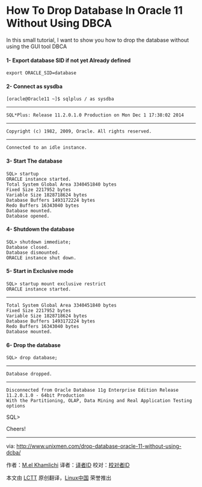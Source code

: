 How To Drop Database In Oracle 11 Without Using DBCA
================================================================================
In this small tutorial, I want to show you how to drop the database without using the GUI tool DBCA

#### 1- Export database SID if not yet Already defined ####

    export ORACLE_SID=database

#### 2- Connect as sysdba  ####

    [oracle@Oracle11 ~]$ sqlplus / as sysdba

----------

    SQL*Plus: Release 11.2.0.1.0 Production on Mon Dec 1 17:38:02 2014

----------

    Copyright (c) 1982, 2009, Oracle. All rights reserved.

----------

    Connected to an idle instance.

#### 3- Start The database ####

    SQL> startup
    ORACLE instance started.
    Total System Global Area 3340451840 bytes
    Fixed Size 2217952 bytes
    Variable Size 1828718624 bytes
    Database Buffers 1493172224 bytes
    Redo Buffers 16343040 bytes
    Database mounted.
    Database opened.

#### 4- Shutdown the database  ####

    SQL> shutdown immediate;
    Database closed.
    Database dismounted.
    ORACLE instance shut down.

#### 5- Start in Exclusive mode  ####

    SQL> startup mount exclusive restrict
    ORACLE instance started.

----------

    Total System Global Area 3340451840 bytes
    Fixed Size 2217952 bytes
    Variable Size 1828718624 bytes
    Database Buffers 1493172224 bytes
    Redo Buffers 16343040 bytes
    Database mounted.

#### 6- Drop the database ####

    SQL> drop database;

----------

    Database dropped.

----------

    Disconnected from Oracle Database 11g Enterprise Edition Release 11.2.0.1.0 - 64bit Production
    With the Partitioning, OLAP, Data Mining and Real Application Testing options
SQL>

Cheers!

--------------------------------------------------------------------------------

via: http://www.unixmen.com/drop-database-oracle-11-without-using-dcba/

作者：[M.el Khamlichi][a]
译者：[译者ID](https://github.com/译者ID)
校对：[校对者ID](https://github.com/校对者ID)

本文由 [LCTT](https://github.com/LCTT/TranslateProject) 原创翻译，[Linux中国](http://linux.cn/) 荣誉推出

[a]:http://www.unixmen.com/author/pirat9/